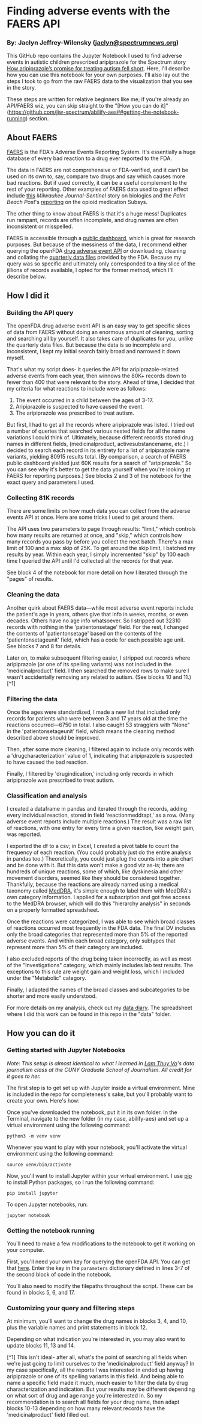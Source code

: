# Finding adverse events with the FAERS API
### By: Jaclyn Jeffrey-Wilensky (jaclyn@spectrumnews.org)


This GitHub repo contains the Jupyter Notebook I used to find adverse events in autistic children prescribed aripiprazole for the Spectrum story [How aripiprazole’s promise for treating autism fell short](https://www.spectrumnews.org/features/deep-dive/the-rise-of-aripiprazole/). Here, I'll describe how you can use this notebook for your own purposes. I'll also lay out the steps I took to go from the raw FAERS data to the visualization that you see in the story.

These steps are written for relative beginners like me; if you're already an API/FAERS wiz, you can skip straight to the "[How you can do it]"(https://github.com/jjw-spectrum/abilify-aes##getting-the-notebook-running) section.

## About FAERS
[FAERS](https://open.fda.gov/data/faers/) is the FDA's Adverse Events Reporting System. It's essentially a huge database of every bad reaction to a drug ever reported to the FDA.

The data in FAERS are not comprehensive or FDA-verified, and it can't be used on its own to, say, compare two drugs and say which causes more bad reactions. But if used correctly, it can be a useful complement to the rest of your reporting. Other examples of FAERS data used to great effect include [this](https://www.jsonline.com/story/news/investigations/2019/05/30/arthritis-psoriasis-drugs-darker-aspect-34-000-reports-deaths/1206103001/) *Milwaukee Journal-Sentinel* story on biologics and the *Palm Beach Post*'s [reporting](https://www.palmbeachpost.com/news/20180404/how-post-unearthed-local-roots-of-insys-story) on the opioid medication Subsys.

The other thing to know about FAERS is that it's a huge mess! Duplicates run rampant, records are often incomplete, and drug names are often inconsistent or misspelled.

FAERS is accessible through a [public dashboard](https://www.fda.gov/drugs/questions-and-answers-fdas-adverse-event-reporting-system-faers/fda-adverse-event-reporting-system-faers-public-dashboard), which is great for research purposes. But because of the messiness of the data, I recommend either querying the openFDA [drug adverse event API](https://open.fda.gov/apis/drug/event/) *or* downloading, cleaning and collating the [quarterly data files](https://fis.fda.gov/extensions/FPD-QDE-FAERS/FPD-QDE-FAERS.html) provided by the FDA. Because my query was so specific and ultimately only corresponded to a tiny slice of the jillions of records available, I opted for the former method, which I'll describe below.

## How I did it

### Building the API query

The openFDA drug adverse event API is an easy way to get specific slices of data from FAERS without doing an enormous amount of cleaning, sorting and searching all by yourself. It also takes care of duplicates for you, unlike the quarterly data files. But because the data is so incomplete and inconsistent, I kept my initial search fairly broad and narrowed it down myself.

That's what my script does- it queries the API for aripiprazole-related adverse events from each year, then winnows the 80K+ records down to fewer than 400 that were relevant to the story. Ahead of time, I decided that my criteria for what reactions to include were as follows:
1. The event occurred in a child between the ages of 3-17.
2. Aripiprazole is suspected to have caused the event.
3. The aripiprazole was prescribed to treat autism.

But first, I had to get all the records where aripiprazole was listed. I tried out a number of queries that searched various nested fields for all the name variations I could think of. Ultimately, because different records stored drug names in different fields, (medicinalproduct, activesubstancename, etc.) I decided to search each record in its entirety for a list of aripiprazole name variants, yielding 80915 results total. (By comparison, a search of FAERS public dashboard yielded just 60K results for a search of "aripiprazole." So you can see why it's better to get the data yourself when you're looking at FAERS for reporting purposes.) See blocks 2 and 3 of the notebook for the exact query and parameters I used.

### Collecting 81K records

There are some limits on how much data you can collect from the adverse events API at once. Here are some tricks I used to get around them.

The API uses two parameters to page through results: "limit," which controls how many results are returned at once, and "skip," which controls how many records you pass by before you collect the next batch. There's a max limit of 100 and a max skip of 25K. To get around the skip limit, I batched my results by year. Within each year, I simply incremented "skip" by 100 each time I queried the API until I'd collected all the records for that year.

See block 4 of the notebook for more detail on how I iterated through the "pages" of results.

### Cleaning the data

Another quirk about FAERS data—while most adverse event reports include the patient's age in years, others give that info in weeks, months, or even decades. Others have no age info whatsoever. So I stripped out 32310 records with nothing in the 'patientonsetage' field. For the rest, I changed the contents of 'patientonsetage' based on the contents of the 'patientonsetageunit' field, which has a code for each possible age unit. See blocks 7 and 8 for details.

Later on, to make subsequent filtering easier, I stripped out records where aripiprazole (or one of its spelling variants) was not included in the 'medicinalproduct' field. I then searched the removed rows to make sure I wasn't accidentally removing any related to autism. (See blocks 10 and 11.)[^1]

### Filtering the data

Once the ages were standardized, I made a new list that included only records for patients who were between 3 and 17 years old at the time the reactions occurred—6750 in total. I also caught 53 stragglers with "None" in the 'patientonsetageunit' field, which means the cleaning method described above should be improved.

Then, after some more cleaning, I filtered again to include only records with a 'drugcharacterization' value of 1, indicating that aripiprazole is suspected to have caused the bad reaction.

Finally, I filtered by 'drugindication,' including only records in which aripiprazole was prescribed to treat autism.

### Classification and analysis

I created a dataframe in pandas and iterated through the records, adding every individual reaction, stored in field 'reactionmeddrapt,' as a row. (Many adverse event reports include multiple reactions.) The result was a raw list of reactions, with one entry for every time a given reaction, like weight gain, was reported.

I exported the df to a csv; in Excel, I created a pivot table to count the frequency of each reaction. (You could probably just do the entire analysis in pandas too.) Theoretically, you could just plug the counts into a pie chart and be done with it. But this data won't make a good viz as-is; there are hundreds of unique reactions, some of which, like dyskinesia and other movement disorders, seemed like they should be considered together. Thankfully, because the reactions are already named using a medical taxonomy called [MedDRA](https://www.meddra.org/), it's simple enough to label them with MedDRA's own category information. I applied for a subscription and got free access to the MedDRA browser, which will do this "hierarchy analysis" in seconds on a properly formatted spreadsheet.

Once the reactions were categorized, I was able to see which broad classes of reactions occurred most frequently in the FDA data. The final DV includes only the broad categories that represented more than 5% of the reported adverse events. And within each broad category, only subtypes that represent more than 5% of their category are included.

I also excluded reports of the drug being taken incorrectly, as well as most of the "Investigations" category, which mainly includes lab test results. The exceptions to this rule are weight gain and weight loss, which I included under the "Metabolic" category.

Finally, I adapted the names of the broad classes and subcategories to be shorter and more easily understood.

For more details on my analysis, check out my [data diary](https://docs.google.com/document/d/1cRD68SWKSaM6tS_kHSqI6HiZumHVEm77wfyD0pNMtic/edit?usp=sharing). The spreadsheet where I did this work can be found in this repo in the "data" folder.


## How you can do it

### Getting started with Jupyter Notebooks
*Note: This setup is almost identical to what I learned in [Lam Thuy Vo](https://github.com/lamthuyvo)'s data journalism class at the CUNY Graduate School of Journalism. All credit for it goes to her.*

The first step is to get set up with Jupyter inside a virtual environment. Mine is included in the repo for completeness's sake, but you'll probably want to create your own. Here's how:

Once you've downloaded the notebook, put it in its own folder. In the Terminal, navigate to the new folder (in my case, abilify-aes) and set up a virtual environment using the following command:

`python3 -m venv venv`

Whenever you want to play with your notebook, you'll activate the virtual environment using the following command:

`source venv/bin/activate`

Now, you'll want to install Jupyter within your virtual environment. I use [pip](https://pip.pypa.io/en/stable/) to install Python packages, so I run the following command:

`pip install jupyter`

To open Jupyter notebooks, run:

`jupyter notebook`

### Getting the notebook running

You'll need to make a few modifications to the notebook to get it working on your computer.

First, you'll need your own key for querying the openFDA API. You can get that [here](https://open.fda.gov/apis/authentication/). Enter the key in the `parameters` dictionary defined in lines 3-7 of the second block of code in the notebook.

You'll also need to modify the filepaths throughout the script. These can be found in blocks 5, 6, and 17.

### Customizing your query and filtering steps

At minimum, you'll want to change the drug names in blocks 3, 4, and 10, plus the variable names and print statements in block 12.

Depending on what indication you're interested in, you may also want to update blocks 11, 13 and 14.


[^1] This isn't ideal- after all, what's the point of searching all fields when we're just going to limit ourselves to the 'medicinalproduct' field anyway? In my case specifically, all the reports I was interested in ended up having aripiprazole or one of its spelling variants in this field. And being able to name a specific field made it much, much easier to filter the data by drug characterization and indication. But your results may be different depending on what sort of drug and age range you're interested in. So my recommendation is to search all fields for your drug name, then adapt blocks 10-13 depending on how many relevant records have the 'medicinalproduct' field filled out.
